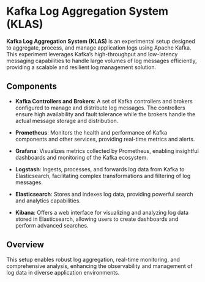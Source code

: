 # Kafka Log Aggregation System (KLAS)

**Kafka Log Aggregation System (KLAS)** is an experimental setup designed to aggregate, process, and manage application logs using Apache Kafka. This experiment leverages Kafka’s high-throughput and low-latency messaging capabilities to handle large volumes of log messages efficiently, providing a scalable and resilient log management solution.

## Components

- **Kafka Controllers and Brokers**: A set of Kafka controllers and brokers configured to manage and distribute log messages. The controllers ensure high availability and fault tolerance while the brokers handle the actual message storage and distribution.

- **Prometheus**: Monitors the health and performance of Kafka components and other services, providing real-time metrics and alerts.

- **Grafana**: Visualizes metrics collected by Prometheus, enabling insightful dashboards and monitoring of the Kafka ecosystem.

- **Logstash**: Ingests, processes, and forwards log data from Kafka to Elasticsearch, facilitating complex transformations and filtering of log messages.

- **Elasticsearch**: Stores and indexes log data, providing powerful search and analytics capabilities.

- **Kibana**: Offers a web interface for visualizing and analyzing log data stored in Elasticsearch, allowing users to create dashboards and perform advanced searches.

## Overview

This setup enables robust log aggregation, real-time monitoring, and comprehensive analysis, enhancing the observability and management of log data in diverse application environments.
